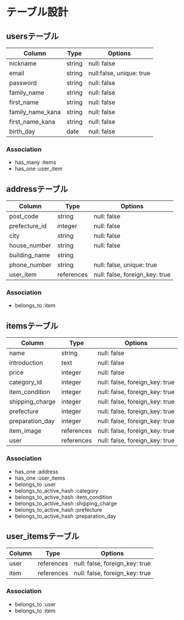 # テーブル設計


## usersテーブル

| Column           | Type   | Options                  |
| ---------------- | ------ | ------------------------ |
| nickname         | string | null: false              |
| email            | string | null:false, unique: true |
| password         | string | null: false              |
| family_name      | string | null: false              |
| first_name       | string | null: false              |
| family_name_kana | string | null: false              |
| first_name_kana  | string | null: false              |
| birth_day        | date   | null: false              |

### Association

- has_many :items
- has_one :user_item



## addressテーブル 

| Column        | Type       | Options                        |
| ------------- | ---------- | ------------------------------ |
| post_code     | string     | null: false                    |
| prefecture_id | integer    | null: false                    |
| city          | string     | null: false                    |
| house_number  | string     | null: false                    |
| building_name | string     |                                |
| phone_number  | string     | null: false, unique: true      |
| user_item     | references | null: false, foreign_key: true |

### Association

- belongs_to :item



## itemsテーブル

| Column          | Type       | Options                        |
| --------------- | ---------- | ------------------------------ |
| name            | string     | null: false                    |
| introduction    | text       | null: false                    |
| price           | integer    | null: false                    |
| category_id     | integer    | null: false, foreign_key: true |
| item_condition  | integer    | null: false, foreign_key: true |
| shipping_charge | integer    | null: false, foreign_key: true |
| prefecture      | integer    | null: false, foreign_key: true |
| preparation_day | integer    | null: false, foreign_key: true |
| item_image      | references | null: false, foreign_key: true |
| user            | references | null: false, foreign_key: true |

### Association 

- has_one :address
- has_one :user_items
- belongs_to :user
- belongs_to_active_hash :category
- belongs_to_active_hash :item_condition  
- belongs_to_active_hash :shipping_charge 
- belongs_to_active_hash :prefecture
- belongs_to_active_hash :preparation_day


## user_itemsテーブル

| Column | Type       | Options                        |
| ------ | ---------- | ------------------------------ |
| user   | references | null: false, foreign_key: true |
| item   | references | null: false, foreign_key: true |

### Association

- belongs_to :user
- belongs_to :item

